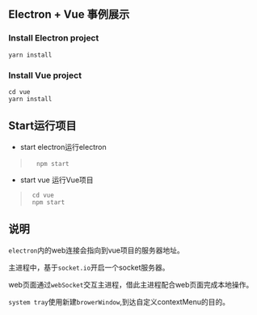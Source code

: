 Electron + Vue 事例展示
---

### Install Electron project

```
yarn install 

```
### Install Vue project

```
cd vue
yarn install 
```

Start运行项目
---
- start electron运行electron

>     `npm start`

- start vue 运行Vue项目   
>      cd vue
>      npm start


说明
---

`electron`内的web连接会指向到vue项目的服务器地址。

主进程中，基于`socket.io`开启一个socket服务器。


web页面通过`webSocket`交互主进程，借此主进程配合web页面完成本地操作。

`system tray`使用新建`browerWindow`,到达自定义contextMenu的目的。
